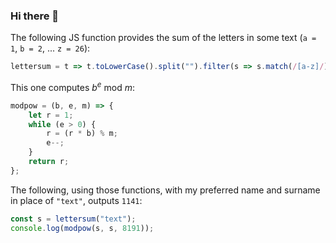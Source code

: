 ### Hi there 👋

The following JS function provides the sum of the letters in some text (`a = 1`, `b = 2`, ... `z = 26`):
```js
lettersum = t => t.toLowerCase().split("").filter(s => s.match(/[a-z]/)).map(l => l.codePointAt(0) - 96).reduce((a, b) => a + b);
```

This one computes <var>b</var><sup><var>e</var></sup> mod <var>m</var>:
```js
modpow = (b, e, m) => {
    let r = 1;
    while (e > 0) {
        r = (r * b) % m;
        e--;
    }
    return r;
};
```

The following, using those functions, with my preferred name and surname in place of `"text"`, outputs `1141`:
```js
const s = lettersum("text");
console.log(modpow(s, s, 8191));
```

<!--
**vkcz/vkcz** is a ✨ _special_ ✨ repository because its `README.md` (this file) appears on your GitHub profile.

Here are some ideas to get you started:

- 🔭 I’m currently working on ...
- 🌱 I’m currently learning ...
- 👯 I’m looking to collaborate on ...
- 🤔 I’m looking for help with ...
- 💬 Ask me about ...
- 📫 How to reach me: ...
- 😄 Pronouns: ...
- ⚡ Fun fact: ...
-->
